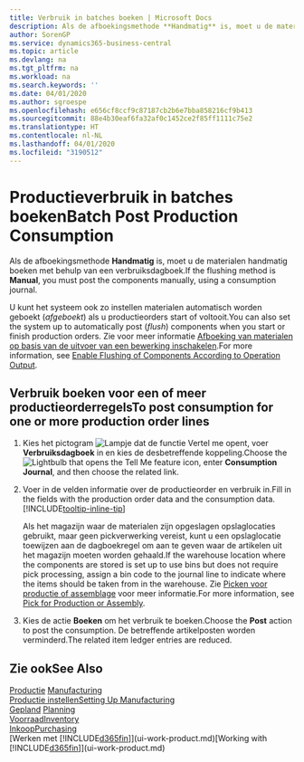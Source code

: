 ```yaml
---
title: Verbruik in batches boeken | Microsoft Docs
description: Als de afboekingsmethode **Handmatig** is, moet u de materialen handmatig boeken met behulp van een verbruiksdagboek.
author: SorenGP
ms.service: dynamics365-business-central
ms.topic: article
ms.devlang: na
ms.tgt_pltfrm: na
ms.workload: na
ms.search.keywords: ''
ms.date: 04/01/2020
ms.author: sgroespe
ms.openlocfilehash: e656cf8ccf9c87187cb2b6e7bba858216cf9b413
ms.sourcegitcommit: 88e4b30eaf6fa32af0c1452ce2f85ff1111c75e2
ms.translationtype: HT
ms.contentlocale: nl-NL
ms.lasthandoff: 04/01/2020
ms.locfileid: "3190512"
---
```

# <a name="batch-post-production-consumption"></a><span data-ttu-id="043e7-103">Productieverbruik in batches boeken</span><span class="sxs-lookup"><span data-stu-id="043e7-103">Batch Post Production Consumption</span></span>
<span data-ttu-id="043e7-104">Als de afboekingsmethode **Handmatig** is, moet u de materialen handmatig boeken met behulp van een verbruiksdagboek.</span><span class="sxs-lookup"><span data-stu-id="043e7-104">If the flushing method is **Manual**, you must post the components manually, using a consumption journal.</span></span>

<span data-ttu-id="043e7-105">U kunt het systeem ook zo instellen materialen automatisch worden geboekt (*afgeboekt*) als u productieorders start of voltooit.</span><span class="sxs-lookup"><span data-stu-id="043e7-105">You can also set the system up to automatically post (*flush*) components when you start or finish production orders.</span></span> <span data-ttu-id="043e7-106">Zie voor meer informatie [Afboeking van materialen op basis van de uitvoer van een bewerking inschakelen](production-how-to-flush-components-according-to-operation-output.md).</span><span class="sxs-lookup"><span data-stu-id="043e7-106">For more information, see [Enable Flushing of Components According to Operation Output](production-how-to-flush-components-according-to-operation-output.md).</span></span>

## <a name="to-post-consumption-for-one-or-more-production-order-lines"></a><span data-ttu-id="043e7-107">Verbruik boeken voor een of meer productieorderregels</span><span class="sxs-lookup"><span data-stu-id="043e7-107">To post consumption for one or more production order lines</span></span>  
1.  <span data-ttu-id="043e7-108">Kies het pictogram ![Lampje dat de functie Vertel me opent](media/ui-search/search_small.png "Vertel me wat u wilt doen"), voer **Verbruiksdagboek** in en kies de desbetreffende koppeling.</span><span class="sxs-lookup"><span data-stu-id="043e7-108">Choose the ![Lightbulb that opens the Tell Me feature](media/ui-search/search_small.png "Tell me what you want to do") icon, enter **Consumption Journal**, and then choose the related link.</span></span>  
2.  <span data-ttu-id="043e7-109">Voer in de velden informatie over de productieorder en verbruik in.</span><span class="sxs-lookup"><span data-stu-id="043e7-109">Fill in the fields with the production order data and the consumption data.</span></span> [!INCLUDE[tooltip-inline-tip](includes/tooltip-inline-tip_md.md)]  

    <span data-ttu-id="043e7-110">Als het magazijn waar de materialen zijn opgeslagen opslaglocaties gebruikt, maar geen pickverwerking vereist, kunt u een opslaglocatie toewijzen aan de dagboekregel om aan te geven waar de artikelen uit het magazijn moeten worden gehaald.</span><span class="sxs-lookup"><span data-stu-id="043e7-110">If the warehouse location where the components are stored is set up to use bins but does not require pick processing, assign a bin code to the journal line to indicate where the items should be taken from in the warehouse.</span></span> <span data-ttu-id="043e7-111">Zie [Picken voor productie of assemblage](warehouse-how-to-pick-for-production.md) voor meer informatie.</span><span class="sxs-lookup"><span data-stu-id="043e7-111">For more information, see [Pick for Production or Assembly](warehouse-how-to-pick-for-production.md).</span></span>  
3.  <span data-ttu-id="043e7-112">Kies de actie **Boeken** om het verbruik te boeken.</span><span class="sxs-lookup"><span data-stu-id="043e7-112">Choose the **Post** action to post the consumption.</span></span> <span data-ttu-id="043e7-113">De betreffende artikelposten worden verminderd.</span><span class="sxs-lookup"><span data-stu-id="043e7-113">The related item ledger entries are reduced.</span></span>

## <a name="see-also"></a><span data-ttu-id="043e7-114">Zie ook</span><span class="sxs-lookup"><span data-stu-id="043e7-114">See Also</span></span>  
<span data-ttu-id="043e7-115">[Productie](production-manage-manufacturing.md)  </span><span class="sxs-lookup"><span data-stu-id="043e7-115">[Manufacturing](production-manage-manufacturing.md)  </span></span>  
[<span data-ttu-id="043e7-116">Productie instellen</span><span class="sxs-lookup"><span data-stu-id="043e7-116">Setting Up Manufacturing</span></span>](production-configure-production-processes.md)  
<span data-ttu-id="043e7-117">[Gepland](production-planning.md)    </span><span class="sxs-lookup"><span data-stu-id="043e7-117">[Planning](production-planning.md)    </span></span>  
[<span data-ttu-id="043e7-118">Voorraad</span><span class="sxs-lookup"><span data-stu-id="043e7-118">Inventory</span></span>](inventory-manage-inventory.md)  
[<span data-ttu-id="043e7-119">Inkoop</span><span class="sxs-lookup"><span data-stu-id="043e7-119">Purchasing</span></span>](purchasing-manage-purchasing.md)  
<span data-ttu-id="043e7-120">[Werken met [!INCLUDE[d365fin](includes/d365fin_md.md)]](ui-work-product.md)</span><span class="sxs-lookup"><span data-stu-id="043e7-120">[Working with [!INCLUDE[d365fin](includes/d365fin_md.md)]](ui-work-product.md)</span></span>
